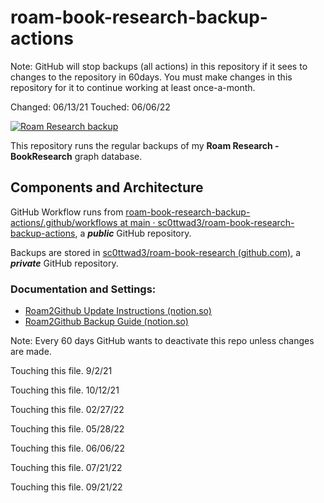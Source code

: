 # roam-book-research-backup-actions

Note:  GitHub will stop backups (all actions) in this repository if it sees to
changes to the repository in 60days. You must make changes in this
repository for it to continue working at least once-a-month.

Changed: 06/13/21
Touched: 06/06/22

[![Roam Research backup](https://github.com/sc0ttwad3/roam-book-research-backup-actions/actions/workflows/main.yml/badge.svg)](https://github.com/sc0ttwad3/roam-book-research-backup-actions/actions/workflows/main.yml)

This repository runs the regular backups  of my **Roam Research - BookResearch** graph database.

## Components and Architecture

GitHub Workflow runs from [roam-book-research-backup-actions/.github/workflows at main · sc0ttwad3/roam-book-research-backup-actions](https://github.com/sc0ttwad3/roam-book-research-backup-actions/tree/main/.github/workflows), a ***public*** GitHub repository.

Backups are stored in [sc0ttwad3/roam-book-research (github.com)](https://github.com/sc0ttwad3/roam-book-research/tree/master), a ***private*** GitHub repository.

### Documentation and Settings:

* [Roam2Github Update Instructions (notion.so)](https://www.notion.so/Roam2Github-Update-Instructions-c594a2931b694010814001c8a20fa960)
* [Roam2Github Backup Guide (notion.so)](https://www.notion.so/Roam2Github-Backup-Guide-650925859a4a42cf940e3fb74f5189f9)

Note: Every 60 days GitHub wants to deactivate this repo unless changes
are made.

Touching this file. 9/2/21

Touching this file. 10/12/21

Touching this file. 02/27/22

Touching this file. 05/28/22

Touching this file. 06/06/22

Touching this file. 07/21/22

Touching this file. 09/21/22
